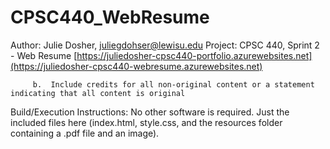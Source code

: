 # CPSC440_WebResume

Author: Julie Dosher, juliegdohser@lewisu.edu
Project: CPSC 440, Sprint 2 - Web Resume
[https://juliedosher-cpsc440-portfolio.azurewebsites.net](https://juliedosher-cpsc440-webresume.azurewebsites.net)

         b.  Include credits for all non-original content or a statement indicating that all content is original
         
         
Build/Execution Instructions: No other software is required. Just the included files here (index.html, style.css, and the resources folder containing a .pdf file and an image).
